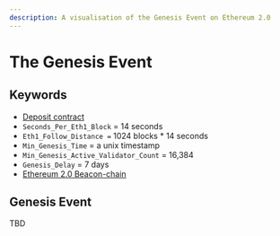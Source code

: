 ```yaml
---
description: A visualisation of the Genesis Event on Ethereum 2.0
---
```


# The Genesis Event

## Keywords

* [Deposit contract](https://github.com/gobitfly/eth2-beaconchain-explorer/pull/262)
* `Seconds_Per_Eth1_Block` = 14 seconds
* `Eth1_Follow_Distance =` 1024 blocks \* 14 seconds
* `Min_Genesis_Time` = a unix timestamp
* `Min_Genesis_Active_Validator_Count` = 16,384
* `Genesis_Delay` = 7 days 
* [Ethereum 2.0 Beacon-chain](https://kb.beaconcha.in/glossary#beacon-chain)

## Genesis Event

  
TBD

